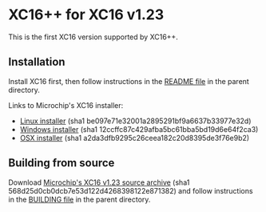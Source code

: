 # XC16++ for XC16 v1.23

This is the first XC16 version supported by XC16++.

## Installation

Install XC16 first, then follow instructions in the [README file](../README.md)
in the parent directory.

Links to Microchip's XC16 installer:
- [Linux installer](http://ww1.microchip.com/downloads/en/DeviceDoc/xc16-v1.23-full-install-linux-installer.run) (sha1 be097e71e32001a2895291bf9a6637b33977e32d)
- [Windows installer](http://ww1.microchip.com/downloads/en/DeviceDoc/xc16-v1.23-full-install-windows-installer.exe) (sha1 12ccffc87c429afba5bc61bba5bd19d6e64f2ca3)
- [OSX installer](http://ww1.microchip.com/downloads/en/DeviceDoc/xc16-v1.23-full-install-osx-installer.dmg) (sha1 a2da3dfb9295c26ceea182c20d8395de3f76e9b2)

## Building from source

Download [Microchip's XC16 v1.23 source archive](http://ww1.microchip.com/downloads/en/DeviceDoc/xc16-v1.23-src.zip)
(sha1 568d25d0cb0dcb7e53d122d4268398122e871382) and follow instructions in the
[BUILDING file](../BUILDING.md) in the parent directory.
